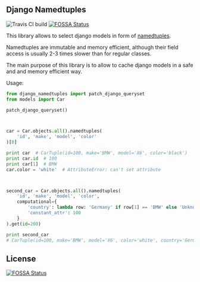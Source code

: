 Django Namedtuples
- 
![Travis CI build](https://travis-ci.org/yavia/django-namedtuples.svg?branch=master)
[![FOSSA Status](https://app.fossa.io/api/projects/git%2Bhttps%3A%2F%2Fgithub.com%2Fyavia%2Fdjango-namedtuples.svg?type=shield)](https://app.fossa.io/projects/git%2Bhttps%3A%2F%2Fgithub.com%2Fyavia%2Fdjango-namedtuples?ref=badge_shield)


This library allows to select django models in form of [namedtuples](https://docs.python.org/2/library/collections.html#collections.namedtuple).

Namedtuples are immutable and memory efficient, although their field 
access is usually 2-3 times slower than for regular classes.

The main purpose of this library is to allow to cache django models 
in a safe and and memory efficient way.


Usage:
```python
from django_namedtuples import patch_django_queryset
from models import Car

patch_django_queryset()



car = Car.objects.all().namedtuples(
    'id', 'make', 'model', 'color'
)[0]

print car  # CarTuple(id=100, make='BMW', model='X6', color='black')
print car.id  # 100
print car[1]  # BMW
car.color = 'white'  # AttributeError: can't set attribute



second_car = Car.objects.all().namedtuples(
    'id', 'make', 'model', 'color',
    computational={
        'country': lambda row: 'Germany' if row[1] == 'BMW' else 'Unknown',
        'constant_attr': 100
    }
).get(id=200)

print second_car
# CarTuple(id=100, make='BMW', model='X6', color='white', country='Germany', constant_attr=100)
```


## License
[![FOSSA Status](https://app.fossa.io/api/projects/git%2Bhttps%3A%2F%2Fgithub.com%2Fyavia%2Fdjango-namedtuples.svg?type=large)](https://app.fossa.io/projects/git%2Bhttps%3A%2F%2Fgithub.com%2Fyavia%2Fdjango-namedtuples?ref=badge_large)